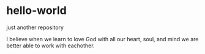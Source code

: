 # hello-world
just another repository

I believe when we learn to love God with all our heart, soul, and mind we are better able to work with eachother.
